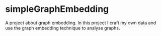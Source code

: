 # simpleGraphEmbedding
A project about graph embedding. In this project I craft my own data and use the graph embedding technique to analyse graphs.
